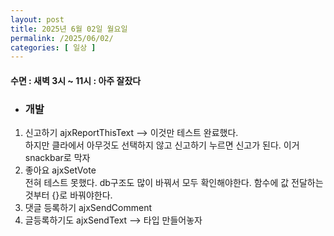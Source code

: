```yaml
---
layout: post
title: 2025년 6월 02일 월요일
permalink: /2025/06/02/
categories: [ 일상 ]
---
```

#### 수면 : 새벽 3시 ~ 11시 : 아주 잘잤다
* ### 개발
1. 신고하기 ajxReportThisText --> 이것만 테스트 완료했다.
<br>하지만 클라에서 아무것도 선택하지 않고 신고하기 누르면 신고가 된다. 이거 snackbar로 막자
1. 좋아요 ajxSetVote
<br>전혀 테스트 못했다. db구조도 많이 바꿔서 모두 확인해야한다. 함수에 값 전달하는것부터 {}로 바꿔야한다.
1. 댓글 등록하기 ajxSendComment
1. 글등록하기도 ajxSendText --> 타입 만들어놓자
